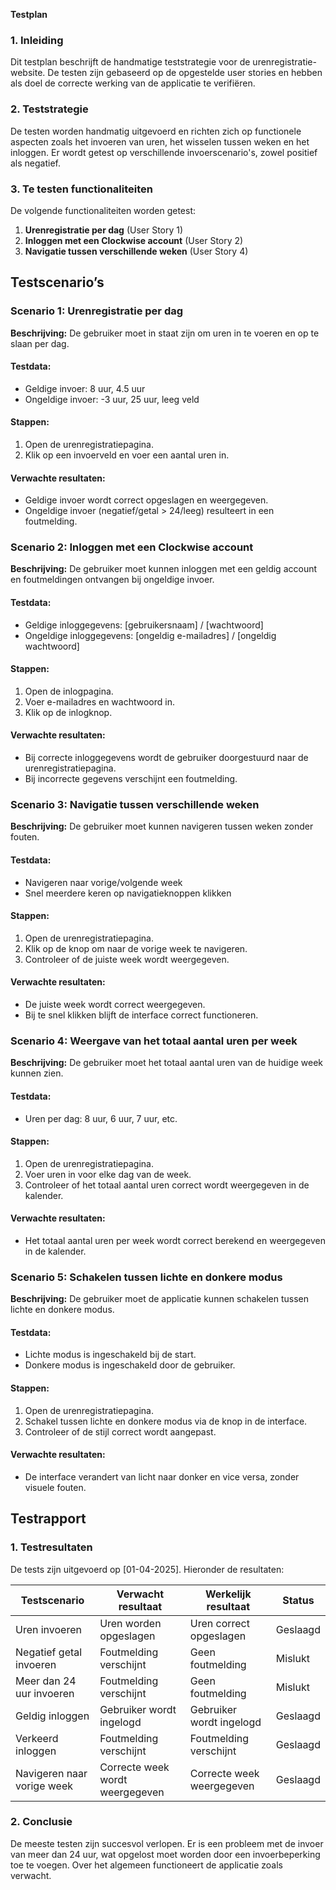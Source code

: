 **Testplan**

### 1. Inleiding  
Dit testplan beschrijft de handmatige teststrategie voor de urenregistratie-website. De testen zijn gebaseerd op de opgestelde user stories en hebben als doel de correcte werking van de applicatie te verifiëren.

### 2. Teststrategie  
De testen worden handmatig uitgevoerd en richten zich op functionele aspecten zoals het invoeren van uren, het wisselen tussen weken en het inloggen. Er wordt getest op verschillende invoerscenario's, zowel positief als negatief.

### 3. Te testen functionaliteiten  
De volgende functionaliteiten worden getest:  
1. **Urenregistratie per dag** (User Story 1)  
2. **Inloggen met een Clockwise account** (User Story 2)  
3. **Navigatie tussen verschillende weken** (User Story 4)  

## Testscenario’s

### **Scenario 1: Urenregistratie per dag**  
**Beschrijving:** De gebruiker moet in staat zijn om uren in te voeren en op te slaan per dag.  

#### Testdata:  
- Geldige invoer: 8 uur, 4.5 uur  
- Ongeldige invoer: -3 uur, 25 uur, leeg veld  

#### Stappen:  
1. Open de urenregistratiepagina.  
2. Klik op een invoerveld en voer een aantal uren in.  

#### Verwachte resultaten:  
- Geldige invoer wordt correct opgeslagen en weergegeven.  
- Ongeldige invoer (negatief/getal > 24/leeg) resulteert in een foutmelding.  

### **Scenario 2: Inloggen met een Clockwise account**  
**Beschrijving:** De gebruiker moet kunnen inloggen met een geldig account en foutmeldingen ontvangen bij ongeldige invoer.  

#### Testdata:  
- Geldige inloggegevens: [gebruikersnaam] / [wachtwoord]  
- Ongeldige inloggegevens: [ongeldig e-mailadres] / [ongeldig wachtwoord]  

#### Stappen:  
1. Open de inlogpagina.  
2. Voer e-mailadres en wachtwoord in.  
3. Klik op de inlogknop.  

#### Verwachte resultaten:  
- Bij correcte inloggegevens wordt de gebruiker doorgestuurd naar de urenregistratiepagina.  
- Bij incorrecte gegevens verschijnt een foutmelding.  

### **Scenario 3: Navigatie tussen verschillende weken**  
**Beschrijving:** De gebruiker moet kunnen navigeren tussen weken zonder fouten.  

#### Testdata:  
- Navigeren naar vorige/volgende week  
- Snel meerdere keren op navigatieknoppen klikken  

#### Stappen:  
1. Open de urenregistratiepagina.  
2. Klik op de knop om naar de vorige week te navigeren.  
3. Controleer of de juiste week wordt weergegeven.  

#### Verwachte resultaten:  
- De juiste week wordt correct weergegeven.  
- Bij te snel klikken blijft de interface correct functioneren.  

### **Scenario 4: Weergave van het totaal aantal uren per week**  
**Beschrijving:** De gebruiker moet het totaal aantal uren van de huidige week kunnen zien.  

#### Testdata:  
- Uren per dag: 8 uur, 6 uur, 7 uur, etc.  

#### Stappen:  
1. Open de urenregistratiepagina.  
2. Voer uren in voor elke dag van de week.  
3. Controleer of het totaal aantal uren correct wordt weergegeven in de kalender.  

#### Verwachte resultaten:  
- Het totaal aantal uren per week wordt correct berekend en weergegeven in de kalender.  

### **Scenario 5: Schakelen tussen lichte en donkere modus**  
**Beschrijving:** De gebruiker moet de applicatie kunnen schakelen tussen lichte en donkere modus.  

#### Testdata:  
- Lichte modus is ingeschakeld bij de start.  
- Donkere modus is ingeschakeld door de gebruiker.  

#### Stappen:  
1. Open de urenregistratiepagina.  
2. Schakel tussen lichte en donkere modus via de knop in de interface.  
3. Controleer of de stijl correct wordt aangepast.  

#### Verwachte resultaten:  
- De interface verandert van licht naar donker en vice versa, zonder visuele fouten.  

## **Testrapport**

### 1. **Testresultaten**  
De tests zijn uitgevoerd op [01-04-2025]. Hieronder de resultaten:

| Testscenario | Verwacht resultaat | Werkelijk resultaat | Status |
|-------------|--------------------|---------------------|--------|
| Uren invoeren | Uren worden opgeslagen | Uren correct opgeslagen | Geslaagd |
| Negatief getal invoeren | Foutmelding verschijnt | Geen foutmelding | Mislukt |
| Meer dan 24 uur invoeren | Foutmelding verschijnt | Geen foutmelding | Mislukt |
| Geldig inloggen | Gebruiker wordt ingelogd | Gebruiker wordt ingelogd | Geslaagd |
| Verkeerd inloggen | Foutmelding verschijnt | Foutmelding verschijnt | Geslaagd |
| Navigeren naar vorige week | Correcte week wordt weergegeven | Correcte week weergegeven | Geslaagd |

### 2. **Conclusie**  
De meeste testen zijn succesvol verlopen. Er is een probleem met de invoer van meer dan 24 uur, wat opgelost moet worden door een invoerbeperking toe te voegen. Over het algemeen functioneert de applicatie zoals verwacht.
